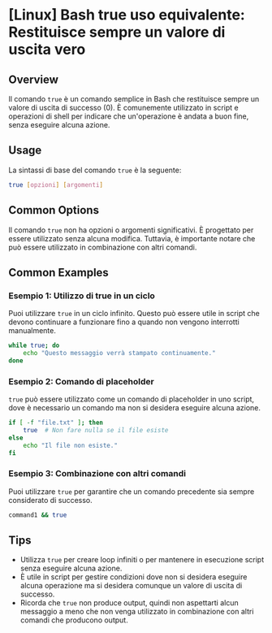 # [Linux] Bash true uso equivalente: Restituisce sempre un valore di uscita vero

## Overview
Il comando `true` è un comando semplice in Bash che restituisce sempre un valore di uscita di successo (0). È comunemente utilizzato in script e operazioni di shell per indicare che un'operazione è andata a buon fine, senza eseguire alcuna azione.

## Usage
La sintassi di base del comando `true` è la seguente:

```bash
true [opzioni] [argomenti]
```

## Common Options
Il comando `true` non ha opzioni o argomenti significativi. È progettato per essere utilizzato senza alcuna modifica. Tuttavia, è importante notare che può essere utilizzato in combinazione con altri comandi.

## Common Examples

### Esempio 1: Utilizzo di true in un ciclo
Puoi utilizzare `true` in un ciclo infinito. Questo può essere utile in script che devono continuare a funzionare fino a quando non vengono interrotti manualmente.

```bash
while true; do
    echo "Questo messaggio verrà stampato continuamente."
done
```

### Esempio 2: Comando di placeholder
`true` può essere utilizzato come un comando di placeholder in uno script, dove è necessario un comando ma non si desidera eseguire alcuna azione.

```bash
if [ -f "file.txt" ]; then
    true  # Non fare nulla se il file esiste
else
    echo "Il file non esiste."
fi
```

### Esempio 3: Combinazione con altri comandi
Puoi utilizzare `true` per garantire che un comando precedente sia sempre considerato di successo.

```bash
command1 && true
```

## Tips
- Utilizza `true` per creare loop infiniti o per mantenere in esecuzione script senza eseguire alcuna azione.
- È utile in script per gestire condizioni dove non si desidera eseguire alcuna operazione ma si desidera comunque un valore di uscita di successo.
- Ricorda che `true` non produce output, quindi non aspettarti alcun messaggio a meno che non venga utilizzato in combinazione con altri comandi che producono output.